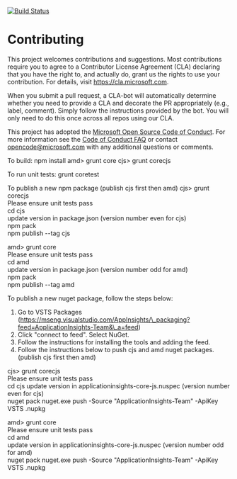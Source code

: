 [![Build Status](https://travis-ci.org/Microsoft/applicationinsights-core-js.svg?branch=master)](https://travis-ci.org/Microsoft/applicationinsights-core-js)

# Contributing

This project welcomes contributions and suggestions.  Most contributions require you to agree to a
Contributor License Agreement (CLA) declaring that you have the right to, and actually do, grant us
the rights to use your contribution. For details, visit https://cla.microsoft.com.

When you submit a pull request, a CLA-bot will automatically determine whether you need to provide
a CLA and decorate the PR appropriately (e.g., label, comment). Simply follow the instructions
provided by the bot. You will only need to do this once across all repos using our CLA.

This project has adopted the [Microsoft Open Source Code of Conduct](https://opensource.microsoft.com/codeofconduct/).
For more information see the [Code of Conduct FAQ](https://opensource.microsoft.com/codeofconduct/faq/) or
contact [opencode@microsoft.com](mailto:opencode@microsoft.com) with any additional questions or comments.


To build:
npm install
amd> grunt core
cjs> grunt corecjs

To run unit tests:
grunt coretest

To publish a new npm package (publish cjs first then amd)
cjs>
     grunt corecjs  
     Please ensure unit tests pass  
   cd cjs  
    update version in package.json (version number even for cjs)  
   npm pack  
   npm publish --tag cjs

amd> 
     grunt core  
     Please ensure unit tests pass  
   cd amd  
    update version in package.json (version number odd for amd)  
   npm pack  
   npm publish --tag amd  

To publish a new nuget package, follow the steps below:
1. Go to VSTS Packages (https://mseng.visualstudio.com/AppInsights/\_packaging?feed=ApplicationInsights-Team&\_a=feed) 
2. Click "connect to feed". Select NuGet.
3. Follow the instructions for installing the tools and adding the feed.
4. Follow the instructions below to push cjs and amd nuget packages. (publish cjs first then amd)

cjs>
     grunt corecjs  
     Please ensure unit tests pass  
   cd cjs
    update version in applicationinsights-core-js.nuspec (version number even for cjs)  
   nuget pack
   nuget.exe push -Source "ApplicationInsights-Team" -ApiKey VSTS <Nuget Package Name>.nupkg
   
amd> 
     grunt core  
     Please ensure unit tests pass  
   cd amd  
    update version in applicationinsights-core-js.nuspec (version number odd for amd)  
   nuget pack
   nuget.exe push -Source "ApplicationInsights-Team" -ApiKey VSTS <Nuget Package Name>.nupkg
